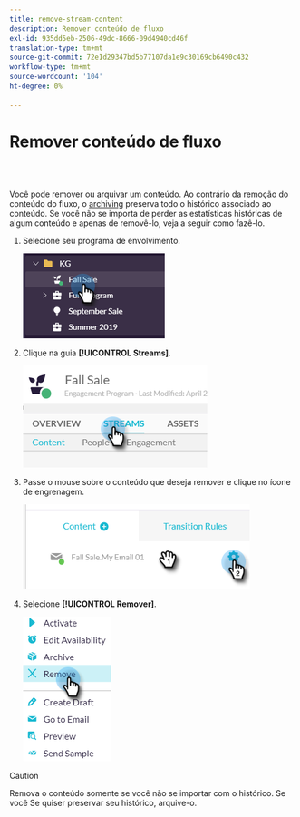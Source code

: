 ```yaml
---
title: remove-stream-content
description: Remover conteúdo de fluxo
exl-id: 935dd5eb-2506-49dc-8666-09d4940cd46f
translation-type: tm+mt
source-git-commit: 72e1d29347bd5b77107da1e9c30169cb6490c432
workflow-type: tm+mt
source-wordcount: '104'
ht-degree: 0%

---
```


# Remover conteúdo de fluxo

<br> 

Você pode remover ou arquivar um conteúdo. Ao contrário da remoção do conteúdo do fluxo, o [archiving](/help/sky/archive-and-unarchive-stream-content.md) preserva todo o histórico associado ao conteúdo. Se você não se importa de perder as estatísticas históricas de algum conteúdo e apenas de removê-lo, veja a seguir como fazê-lo.

1. Selecione seu programa de envolvimento.

   ![Imagem Um](/help/sky/assets/engagement-programs/remove-stream-content/remove-stream-content-1.png)

1. Clique na guia **[!UICONTROL Streams]**.

   ![Imagem dois](/help/sky/assets/engagement-programs/remove-stream-content/remove-stream-content-2.png)

1. Passe o mouse sobre o conteúdo que deseja remover e clique no ícone de engrenagem.

   ![Imagem Três](/help/sky/assets/engagement-programs/remove-stream-content/remove-stream-content-3.png)

1. Selecione **[!UICONTROL Remover]**.

   ![Imagem quatro](/help/sky/assets/engagement-programs/remove-stream-content/remove-stream-content-4.png)

>[!CAUTION]
>
>Remova o conteúdo somente se você não se importar com o histórico. Se você
>Se quiser preservar seu histórico, arquive-o.
